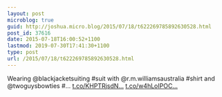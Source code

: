 ```yaml
---
layout: post
microblog: true
guid: http://joshua.micro.blog/2015/07/18/t622269785892630528.html
post_id: 37616
date: 2015-07-18T16:00:52+1100
lastmod: 2019-07-30T17:41:30+1100
type: post
url: /2015/07/18/t622269785892630528.html
---
```

Wearing @blackjacketsuiting #suit with @r.m.williamsaustralia #shirt and @twoguysbowties #… [t.co/KHPTRjsdN...](http://t.co/KHPTRjsdNh) [t.co/w4hLoIPOC...](http://t.co/w4hLoIPOCq)
